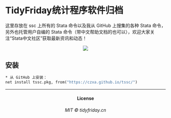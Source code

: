 # TidyFriday统计程序软件归档
这里存放在 ssc 上所有的 Stata 命令以及我从 GitHub 上搜集的各种 Stata 命令，另外也托管用户自编的 Stata 命令（带中文帮助文档的也可以），欢迎大家关注“Stata中文社区”获取最新资讯和动态！

<div align="center">
	<img src="https://czxa.github.io/tssc/assets/qrcode_for_gh_97f81c8af6d6_258.jpg"/>
</div>

## 安装

```stata
* 从 GitHub 上安装：
net install tssc.pkg, from("https://czxa.github.io/tssc/")
```

------------

<h4 align="center">License</h4>
<h6 align="center">MIT © tidyfriday.cn</h6>
